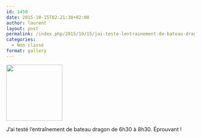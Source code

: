 ```yaml
---
id: 1450
date: 2015-10-15T02:21:30+02:00
author: laurent
layout: post
permalink: /index.php/2015/10/15/jai-teste-lentrainement-de-bateau-dragon-de-6h30/
categories:
  - Non classé
format: gallery
---
```

  <div class='gallery-icon landscape'>
    <a href='https://wp.ghirardotti.fr/index.php/2015/10/15/jai-teste-lentrainement-de-bateau-dragon-de-6h30/attachment/1451/'><img width="150" height="150" src="/wp-content/uploads/2015/10/tumblr_nw8p7uTN9T1uuvt0bo1_1280-150x150.jpg" class="attachment-thumbnail size-thumbnail" alt="" srcset="/wp-content/uploads/2015/10/tumblr_nw8p7uTN9T1uuvt0bo1_1280-150x150.jpg 150w, /wp-content/uploads/2015/10/tumblr_nw8p7uTN9T1uuvt0bo1_1280-300x300.jpg 300w, /wp-content/uploads/2015/10/tumblr_nw8p7uTN9T1uuvt0bo1_1280-1024x1024.jpg 1024w, /wp-content/uploads/2015/10/tumblr_nw8p7uTN9T1uuvt0bo1_1280-768x768.jpg 768w, /wp-content/uploads/2015/10/tumblr_nw8p7uTN9T1uuvt0bo1_1280-1200x1200.jpg 1200w, /wp-content/uploads/2015/10/tumblr_nw8p7uTN9T1uuvt0bo1_1280.jpg 1280w" sizes="(max-width: 150px) 100vw, 150px" /></a>
  </div>
</div>

J&rsquo;ai testé l&rsquo;entraînement de bateau dragon de 6h30 à 8h30. Éprouvant !